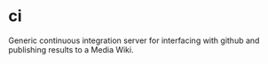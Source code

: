 # ci
Generic continuous integration server for interfacing with github and publishing results to a Media Wiki.
